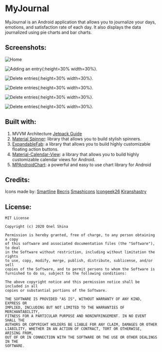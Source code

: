 #  MyJournal

MyJournal is an Android application that allows you to journalize your days, emotions, and satisfaction rate of each day. It also displays the data journalized using pie charts and bar charts.



## Screenshots:

![Home](screenshots/home.png)

![Adding an entry](screenshots/addEntry.png){:height=30% width=30%}.

![Delete entries](screenshots/deleteEntries.png){:height=30% width=30%}.

![Delete entries](screenshots/emotionsPieChart.png){:height=30% width=30%}.

![Delete entries](screenshots/satisfactionPieChart.png){:height=30% width=30%}.

![Delete entries](screenshots/weekdaySatisfactionAvg.png){:height=30% width=30%}.

## Built with:
1. MVVM Architecture [Jetpack Guide](https://developer.android.com/jetpack/guide)
2. [Material Spinner](https://github.com/jaredrummler/MaterialSpinner/): library that allows you to build stylish spinners.
3. [ExpandableFab](https://github.com/nambicompany/expandable-fab): a library that allows you to build highly customizable floating action buttons.
4. [Material-Calendar-View](https://github.com/Applandeo/Material-Calendar-View): a library that allows you to build highly customizable calendar views for Android.
5. [MPAndroidChart](https://github.com/PhilJay/MPAndroidChart): a powerful and easy to use chart library for Android

## Credits:
Icons made by:
[Smartline](https://www.flaticon.com/authors/smartline)
[Becris](https://www.flaticon.com/authors/becris)
[Smashicons](https://smashicons.com/)
[Icongeek26](https://www.flaticon.com/authors/icongeek26)
[Kiranshastry](https://www.flaticon.com/free-icon/report_1395660)

## License:

   ````
MIT License

Copyright (c) 2020 Onel Shina

Permission is hereby granted, free of charge, to any person obtaining a copy
of this software and associated documentation files (the "Software"), to deal
in the Software without restriction, including without limitation the rights
to use, copy, modify, merge, publish, distribute, sublicense, and/or sell
copies of the Software, and to permit persons to whom the Software is
furnished to do so, subject to the following conditions:

The above copyright notice and this permission notice shall be included in all
copies or substantial portions of the Software.

THE SOFTWARE IS PROVIDED "AS IS", WITHOUT WARRANTY OF ANY KIND, EXPRESS OR
IMPLIED, INCLUDING BUT NOT LIMITED TO THE WARRANTIES OF MERCHANTABILITY,
FITNESS FOR A PARTICULAR PURPOSE AND NONINFRINGEMENT. IN NO EVENT SHALL THE
AUTHORS OR COPYRIGHT HOLDERS BE LIABLE FOR ANY CLAIM, DAMAGES OR OTHER
LIABILITY, WHETHER IN AN ACTION OF CONTRACT, TORT OR OTHERWISE, ARISING FROM,
OUT OF OR IN CONNECTION WITH THE SOFTWARE OR THE USE OR OTHER DEALINGS IN THE
SOFTWARE.
````
